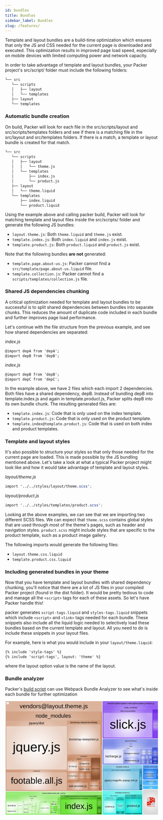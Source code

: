 ```yaml
---
id: bundles
title: Bundles
sidebar_label: Bundles
slug: /features/
---
```


Template and layout bundles are a build-time optimization which ensures
that only the JS and CSS needed for the current page is downloaded and
executed. This optimization results in improved page load speed,
especially on mobile devices with limited computing power and network capacity.

In order to take advantage of template and layout bundles,
your Packer project's src/script/ folder must include the following folders:

```
└── src
   └── scripts
   │   ├── layout
   │   └── templates
   ├── layout
   └── templates
```

### Automatic bundle creation
On build, Packer will look for each file in the src/scripts/layout and
src/scripts/templates folders and see if there is a matching file
in the src/layout and src/templates folders. If there is a match, a
template or layout bundle is created for that match.

```
└── src
   └── scripts
   │   ├── layout
   │   │   └── theme.js
   │   └── templates
   │       ├── index.js
   │       └── product.js
   ├── layout
   │   └── theme.liquid
   └── templates
       ├── index.liquid
       └── product.liquid
```
Using the example above and calling packer build, Packer will look for matching template and
layout files inside the src/scripts/ folder and generate the following JS bundles:

- ``layout.theme.js``: Both ``theme.liquid`` and ``theme.js`` exist.
- ``template.index.js``: Both ``index.liquid`` and ``index.js`` exist.
- ``template.product.js``: Both ``product.liquid`` and ``product.js`` exist.

Note that the following bundles **are not** generated:

- ``template.page.about-us.js``: Packer cannot find a ``src/template/page.about-us.liquid`` file.
- ``template.collection.js``: Packer cannot find a ``scripts/templates/collection.js`` file.

### Shared JS dependencies chunking
A critical optimization needed for template and layout bundles to be successful
is to split shared dependencies between bundles into separate chunks.
This reduces the amount of duplicate code included in each bundle and
further improves page load performance.

Let's continue with the file structure from the previous example, and
see how shared dependencies are separated:

*index.js*
```
@import depA from 'depA';
@import depB from 'depB';
```

*index.js*
```
@import depB from 'depB';
@import depC from 'depC';
```

In the example above, we have 2 files which each import 2 dependencies.
Both files have a shared dependency, depB. Instead of bundling depB into
template.index.js and again in template.product.js, Packer splits depB
into its own bundle chunk. The resulting generated files are:

- ``template.index.js``: Code that is only used on the index template.
- ``template.product.js``: Code that is only used on the product template.
- ``template.index@template.product.js``: Code that is used on both index and product templates.

### Template and layout styles
It's also possible to structure your styles so that only those needed
for the current page are loaded. This is made possible by the JS bundling
mentioned above. Let's take a look at what a typical Packer project might
look like and how it would take advantage of template and layout styles.

*layout/theme.js*
```scss
import '../../styles/layout/theme.scss';
```

*layout/product.js*
```scss
import '../../styles/templates/product.scss';
```

Looking at the above examples, we can see that we are importing two
different SCSS files. We can expect that ``theme.scss`` contains global
styles that are used through most of the theme's pages, such as header
and navigation styles. ``product.scss`` might include styles that are
specific to the product template, such as a product image gallery.

The following imports would generate the following files:

- ``layout.theme.css.liquid``
- ``template.product.css.liquid``

### Including generated bundles in your theme
Now that you have template and layout bundles with shared dependency chunking,
you'll notice that there are a lot of JS files in your compiled Packer project
(found in the dist folder). It would be pretty tedious to code and manage
all the ``<script>`` tags for each of these assets. So let's have Packer handle this!

packer generates ``script-tags.liquid`` and ``styles-tags.liquid`` snippets
which include ``<script>`` and ``<link>`` tags needed for each bundle.
These snippets also include all the liquid logic needed to selectively load
these bundles based on the current template and layout.
All you need to do is include these snippets in your layout files.

For example, here is what you would include in your ``layout/theme.liquid``:

```
{% include 'style-tags' %}
{% include 'script-tags', layout: 'theme' %}
```
where the layout option value is the name of the layout.

### Bundle analyzer
Packer's [build script](/docs/commands#build) can use Webpack Bundle Analyzer to see what's inside each bundle for further optimization

![Bundle Analyzer](../../static/img/webpack-bundle-analyzer.png)
